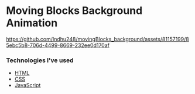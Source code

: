 <h1>Moving Blocks Background Animation</h1>


https://github.com/Indhu248/movingBlocks_background/assets/81157199/85ebc5b8-706d-4499-8669-232ee0d170af

### Technologies I've used

- [HTML](https://developer.mozilla.org/en-US/docs/Learn/HTML/Introduction_to_HTML)
- [CSS](https://developer.mozilla.org/en-US/docs/Web/CSS/Tutorials)
- [JavaScript](https://developer.mozilla.org/en-US/docs/Web/JavaScript)


